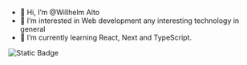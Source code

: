 - 👋 Hi, I’m @Willhelm Alto
- 👀 I’m interested in Web development any interesting technology in general
- 🌱 I’m currently learning React, Next and TypeScript.      

![Static Badge](https://img.shields.io/badge/React-%231a1a1a?style=for-the-badge&logo=React)

<!---
Willhelm-Alto/Willhelm-Alto is a ✨ special ✨ repository because its `README.md` (this file) appears on your GitHub profile.
You can click the Preview link to take a look at your changes.
--->
